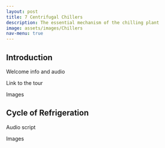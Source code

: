 ```yaml
---
layout: post
title: 7 Centrifugal Chillers
description: The essential mechanism of the chilling plant
image: assets/images/Chillers
nav-menu: true
---
```

## Introduction

Welcome info and audio

Link to the tour

Images

## Cycle of Refrigeration

Audio script

Images
